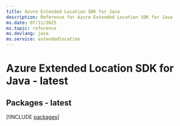```yaml
---
title: Azure Extended Location SDK for Java
description: Reference for Azure Extended Location SDK for Java
ms.date: 07/11/2025
ms.topic: reference
ms.devlang: java
ms.service: extendedlocation
---
```

# Azure Extended Location SDK for Java - latest
## Packages - latest
[!INCLUDE [packages](extended-location-index.md)]
